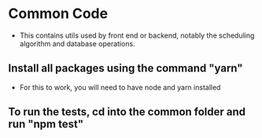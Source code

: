 # Common Code

* This contains utils used by front end or backend, notably the scheduling algorithm and database operations. 

## Install all packages using the command "yarn"
* For this to work, you will need to have node and yarn installed

## To run the tests, cd into the common folder and run "npm test"